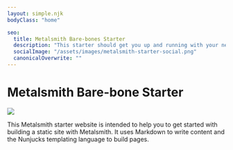 ```yaml
---
layout: simple.njk
bodyClass: "home"

seo:
  title: Metalsmith Bare-bones Starter
  description: "This starter should get you up and running with your new favorite static site genrator Metalsmith"
  socialImage: "/assets/images/metalsmith-starter-social.png"
  canonicalOverwrite: ""
---
```

# Metalsmith Bare-bone Starter

![](/assets/images/anvil-with-tools.jpg)

This Metalsmith starter website is intended to help you to get started with building a static site with Metalsmith. It uses Markdown to write content and the Nunjucks templating language to build pages.
